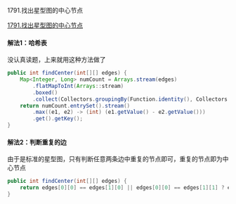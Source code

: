 1791.找出星型图的中心节点

[1791.找出星型图的中心节点](https://leetcode-cn.com/problems/find-center-of-star-graph/)



#### 解法1：哈希表

没认真读题，上来就用这种方法做了

```java
public int findCenter(int[][] edges) {
    Map<Integer, Long> numCount = Arrays.stream(edges)
        .flatMapToInt(Arrays::stream)
        .boxed()
        .collect(Collectors.groupingBy(Function.identity(), Collectors.counting()));
    return numCount.entrySet().stream()
        .max((e1, e2) -> (int) (e1.getValue() - e2.getValue()))
        .get().getKey();
}
```



#### 解法2：判断重复的边

由于是标准的星型图，只有判断任意两条边中重复的节点即可，重复的节点即为中心节点

```java
public int findCenter(int[][] edges) {
    return edges[0][0] == edges[1][0] || edges[0][0] == edges[1][1] ? edges[0][0] : edges[0][1];
}
```

